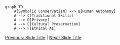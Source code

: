 ```mermaid
graph TD
    A[Symbolic Conservatism] --> B[Human Autonomy]
    A --> C[Traditional Skills]
    A --> D[Privacy]
    A --> E[Cultural Preservation]
    A --> F[Ethical AI]
```
[Previous: Slide Title](01_introduction.md) | [Next: Slide Title](03_operational_liberalism.md)
